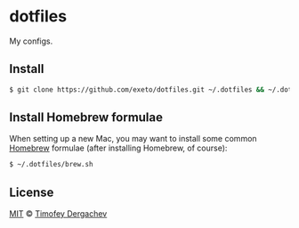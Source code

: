 # dotfiles

My configs.

## Install

```bash
$ git clone https://github.com/exeto/dotfiles.git ~/.dotfiles && ~/.dotfiles/init.sh
```

## Install Homebrew formulae

When setting up a new Mac, you may want to install some common [Homebrew](http://brew.sh/) formulae (after installing Homebrew, of course):

```bash
$ ~/.dotfiles/brew.sh
```

## License

[MIT](LICENSE.md) © [Timofey Dergachev](http://exeto.me/)
